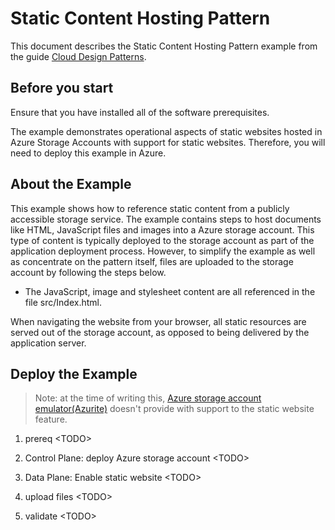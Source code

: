 # Static Content Hosting Pattern

This document describes the Static Content Hosting Pattern example from the guide [Cloud Design Patterns](http://aka.ms/Cloud-Design-Patterns).

## Before you start

Ensure that you have installed all of the software prerequisites.

The example demonstrates operational aspects of static websites hosted in Azure Storage Accounts with support for static websites. Therefore, you will need to deploy this example in Azure.

## About the Example

This example shows how to reference static content from a publicly accessible storage service. The example contains steps to host documents like HTML, JavaScript files and images into a  Azure storage account. This type of content is typically deployed to the storage account as part of the application deployment process. However, to simplify the example as well as concentrate on the pattern itself, files are uploaded to the storage account by following the steps below.

   - The JavaScript, image and stylesheet content are all referenced in the file src/Index.html.

When navigating the website from your browser, all static resources are served out of the storage account, as opposed to being delivered by the application server.

## Deploy the Example

> Note: at the time of writing this, [Azure storage account emulator(Azurite)](https://github.com/Azure/Azurite) doesn't provide with support to the static website feature.

1. prereq
\<TODO\>

1. Control Plane: deploy Azure storage account
\<TODO\>

1. Data Plane: Enable static website
\<TODO\>

1. upload files
\<TODO\>

1. validate
\<TODO\>
